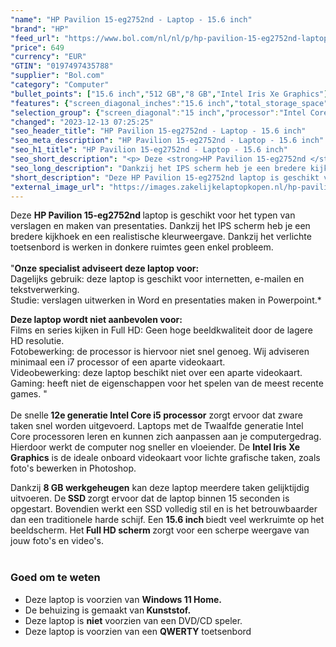 ```yaml
---
"name": "HP Pavilion 15-eg2752nd - Laptop - 15.6 inch"
"brand": "HP"
"feed_url": "https://www.bol.com/nl/nl/p/hp-pavilion-15-eg2752nd-laptop-15-6-inch/9300000148505344"
"price": 649
"currency": "EUR"
"GTIN": "0197497435788"
"supplier": "Bol.com"
"category": "Computer"
"bullet_points": ["15.6 inch","512 GB","8 GB","Intel Iris Xe Graphics"]
"features": {"screen_diagonal_inches":"15.6 inch","total_storage_space":"512 GB","memory_size":"8 GB","graphics_card":"Intel Iris Xe Graphics"}
"selection_group": {"screen_diagonal":"15 inch","processor":"Intel Core i5","changed_price_past_3_days":false,"product_family":"Pavilion 15"}
"changed": "2023-12-13 07:25:25"
"seo_header_title": "HP Pavilion 15-eg2752nd - Laptop - 15.6 inch"
"seo_meta_description": "HP Pavilion 15-eg2752nd - Laptop - 15.6 inch"
"seo_h1_title": "HP Pavilion 15-eg2752nd - Laptop - 15.6 inch"
"seo_short_description": "<p> Deze <strong>HP Pavilion 15-eg2752nd </strong>laptop is geschikt voor het typen van verslagen en maken van presentaties."
"seo_long_description": "Dankzij het IPS scherm heb je een bredere kijkhoek en een realistische kleurweergave. Dankzij het verlichte toetsenbord is werken in donkere ruimtes geen enkel probleem. <br /><br />\"<strong>Onze specialist adviseert deze laptop voor:</strong><br />Dagelijks gebruik: deze laptop is geschikt voor internetten, e-mailen en tekstverwerking. <br />Studie: verslagen uitwerken in Word en presentaties maken in Powerpoint. * </p> <p> <strong>Deze laptop wordt niet aanbevolen voor:</strong><br />Films en series kijken in Full HD: Geen hoge beeldkwaliteit door de lagere HD resolutie. <br />Fotobewerking: de processor is hiervoor niet snel genoeg. Wij adviseren minimaal een i7 processor of een aparte videokaart. <br />Videobewerking: deze laptop beschikt niet over een aparte videokaart. <br />Gaming: heeft niet de eigenschappen voor het spelen van de meest recente games. \" <br /><br />De snelle<strong> 12e generatie Intel Core i5 processor</strong> zorgt ervoor dat zware taken snel worden uitgevoerd. Laptops met de Twaalfde generatie Intel Core processoren leren en kunnen zich aanpassen aan je computergedrag. Hierdoor werkt de computer nog sneller en vloeiender. De <strong>Intel Iris Xe Graphics</strong> is de ideale onboard videokaart voor lichte grafische taken, zoals foto's bewerken in Photoshop. </p> <p> Dankzij <strong>8 GB werkgeheugen</strong> kan deze laptop meerdere taken gelijktijdig uitvoeren. De<strong> SSD </strong>zorgt ervoor dat de laptop binnen 15 seconden is opgestart. Bovendien werkt een SSD volledig stil en is het betrouwbaarder dan een traditionele harde schijf. Een <strong>15. 6 inch </strong>biedt veel werkruimte op het beeldscherm. Het<strong> Full HD scherm </strong>zorgt voor een scherpe weergave van jouw foto's en video's. <br /><br /> </p> <h3>Goed om te weten</h3> <p>  </p> <ul> <li>Deze laptop is voorzien van <strong>Windows 11 Home. </strong></li> <li>De behuizing is gemaakt van<strong> Kunststof. </strong></li> <li>Deze laptop is <strong>niet</strong> voorzien van een DVD/CD speler. </li> <li>Deze laptop is voorzien van een <strong>QWERTY</strong> toetsenbord</li> </ul>"
"short_description": "Deze HP Pavilion 15-eg2752nd laptop is geschikt voor het typen van verslagen en maken van presentaties. Dankzij het IPS scherm heb je een bredere kijkhoek en een realistische kleurweergave. Dankzij het verlichte toetsenbord is werken in donkere ruimtes geen enkel probleem. \"Onze specialist adviseert deze laptop voor: Dagelijks gebruik: deze laptop is geschikt voor internetten, e-mailen en tekstverwerking. Studie: verslagen uitwerken in Word en presentaties maken in Powerpoint.* Deze laptop wordt niet aanbevolen voor: Films en series kijken in Full HD: Geen hoge beeldkwaliteit door de lagere HD resolutie. Fotobewerking: de processor is hiervoor niet snel genoeg. Wij adviseren minimaal een i7 processor of een aparte videokaart. Videobewerking: deze laptop beschikt niet over een aparte videokaart. Gaming: heeft niet de eigenschappen voor het spelen van de meest recente games. \" De snelle 12e generatie Intel Core i5 processor zorgt ervoor dat zware taken snel worden uitgevoerd. Laptops met de Twaalfde generatie Intel Core processoren leren en kunnen zich aanpassen aan je computergedrag. Hierdoor werkt de computer nog sneller en vloeiender. De Intel Iris Xe Graphics is de ideale onboard videokaart voor lichte grafische taken, zoals foto's bewerken in Photoshop. Dankzij 8 GB werkgeheugen kan deze laptop meerdere taken gelijktijdig uitvoeren. De SSD zorgt ervoor dat de laptop binnen 15 seconden is opgestart. Bovendien werkt een SSD volledig stil en is het betrouwbaarder dan een traditionele harde schijf. Een 15.6 inch biedt veel werkruimte op het beeldscherm. Het Full HD scherm zorgt voor een scherpe weergave van jouw foto's en video's. Goed om te weten Deze laptop is voorzien van Windows 11 Home. De behuizing is gemaakt van Kunststof. Deze laptop is niet voorzien van een DVD/CD speler. Deze laptop is voorzien van een QWERTY toetsenbord"
"external_image_url": "https://images.zakelijkelaptopkopen.nl/hp-pavilion-15-eg2752nd-laptop-15-6-inch.webp"
---
```


<p> Deze <strong>HP Pavilion 15-eg2752nd </strong>laptop is geschikt voor het typen van verslagen en maken van presentaties. Dankzij het IPS scherm heb je een bredere kijkhoek en een realistische kleurweergave. Dankzij het verlichte toetsenbord is werken in donkere ruimtes geen enkel probleem. <br /><br />"<strong>Onze specialist adviseert deze laptop voor:</strong><br />Dagelijks gebruik: deze laptop is geschikt voor internetten, e-mailen en tekstverwerking.<br />Studie: verslagen uitwerken in Word en presentaties maken in Powerpoint.* </p> <p> <strong>Deze laptop wordt niet aanbevolen voor:</strong><br />Films en series kijken in Full HD: Geen hoge beeldkwaliteit door de lagere HD resolutie. <br />Fotobewerking: de processor is hiervoor niet snel genoeg. Wij adviseren minimaal een i7 processor of een aparte videokaart. <br />Videobewerking: deze laptop beschikt niet over een aparte videokaart. <br />Gaming: heeft niet de eigenschappen voor het spelen van de meest recente games. " <br /><br />De snelle<strong> 12e generatie Intel Core i5 processor</strong> zorgt ervoor dat zware taken snel worden uitgevoerd. Laptops met de Twaalfde generatie Intel Core processoren leren en kunnen zich aanpassen aan je computergedrag. Hierdoor werkt de computer nog sneller en vloeiender. De <strong>Intel Iris Xe Graphics</strong> is de ideale onboard videokaart voor lichte grafische taken, zoals foto's bewerken in Photoshop. </p> <p> Dankzij <strong>8 GB werkgeheugen</strong> kan deze laptop meerdere taken gelijktijdig uitvoeren. De<strong> SSD </strong>zorgt ervoor dat de laptop binnen 15 seconden is opgestart. Bovendien werkt een SSD volledig stil en is het betrouwbaarder dan een traditionele harde schijf. Een <strong>15.6 inch </strong>biedt veel werkruimte op het beeldscherm. Het<strong> Full HD scherm </strong>zorgt voor een scherpe weergave van jouw foto's en video's. <br /><br /> </p> <h3>Goed om te weten</h3> <p>   </p> <ul> <li>Deze laptop is voorzien van <strong>Windows 11 Home.</strong></li> <li>De behuizing is gemaakt van<strong> Kunststof.</strong></li> <li>Deze laptop is <strong>niet</strong> voorzien van een DVD/CD speler.</li> <li>Deze laptop is voorzien van een <strong>QWERTY</strong> toetsenbord</li> </ul>